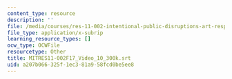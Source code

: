 ```yaml
---
content_type: resource
description: ''
file: /media/courses/res-11-002-intentional-public-disruptions-art-responsibility-and-pedagogy-fall-2017/a207b066325f1ec381a958fcd0be5ee8_MITRES11-002F17_Video_10_300k.srt
file_type: application/x-subrip
learning_resource_types: []
ocw_type: OCWFile
resourcetype: Other
title: MITRES11-002F17_Video_10_300k.srt
uid: a207b066-325f-1ec3-81a9-58fcd0be5ee8
---
```

